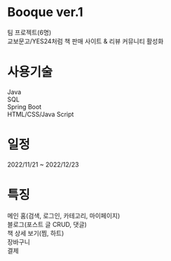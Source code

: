 # Booque ver.1
팀 프로젝트(6명) </br>
교보문고/YES24처럼 책 판매 사이트 & 리뷰 커뮤니티 활성화
# 사용기술
Java </br>
SQL </br>
Spring Boot </br>
HTML/CSS/Java Script
# 일정
2022/11/21 ~ 2022/12/23 </br>
# 특징
메인 홈(검색, 로그인, 카테고리, 마이페이지) </br>
블로그(포스트 글 CRUD, 댓글) </br>
책 상세 보기(찜, 하트) </br>
장바구니 </br>
결제

